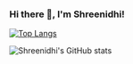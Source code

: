### Hi there 👋, I'm Shreenidhi!

[![Top Langs](https://github-readme-stats.vercel.app/api/top-langs/?username=ShreenidhiN&layout=compact)](https://github.com/ShreenidhiN/github-readme-stats)

![Shreenidhi's GitHub stats](https://github-readme-stats.vercel.app/api?username=ShreenidhiN&show_icons=true&theme=radical)

<!--
**ShreenidhiN/ShreenidhiN** is a ✨ _special_ ✨ repository because its `README.md` (this file) appears on your GitHub profile.

![](https://komarev.com/ghpvc/?username=ShreenidhiN&label=PROFILE+VIEWS)

Here are some ideas to get you started:

- 🔭 I’m currently working on ...
- 🌱 I’m currently learning ...
- 👯 I’m looking to collaborate on ...
- 🤔 I’m looking for help with ...
- 💬 Ask me about ...
- 📫 How to reach me: ...
- 😄 Pronouns: ...
- ⚡ Fun fact: ...
-->
